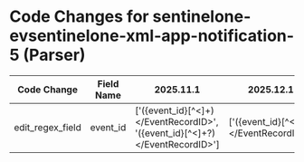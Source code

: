 # Code Changes for sentinelone-evsentinelone-xml-app-notification-5 (Parser)

| Code Change | Field Name | 2025.11.1 | 2025.12.1 |
|-------------|------------|-----------|------------|
| edit_regex_field | event_id | ['<EventRecordID>({event_id}[^<]+)<\/EventRecordID>', '<EventRecordID>({event_id}[^<]+?)<\/EventRecordID>'] | ['<EventRecordID>({event_id}[^<]+?)<\/EventRecordID>'] |